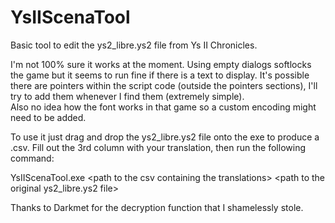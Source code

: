 # YsIIScenaTool
Basic tool to edit the ys2_libre.ys2 file from Ys II Chronicles.

I'm not 100% sure it works at the moment. Using empty dialogs softlocks the game but it seems to run fine if there is a text to display.
It's possible there are pointers within the script code (outside the pointers sections), I'll try to add them whenever I find them (extremely simple).  
Also no idea how the font works in that game so a custom encoding might need to be added.

To use it just drag and drop the ys2_libre.ys2 file onto the exe to produce a .csv. Fill out the 3rd column with your translation, then run the following command:  
  
YsIIScenaTool.exe \<path to the csv containing the translations\> \<path to the original ys2_libre.ys2 file\>
 
Thanks to Darkmet for the decryption function that I shamelessly stole.


